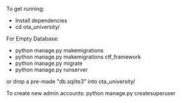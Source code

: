 To get running:

- Install dependencies
- cd ota_university/

For Empty Database:
- python manage.py makemigrations
- python manage.py makemigrations ctf_framework
- python manage.py migrate
- python manage.py runserver

or drop a pre-made "db.sqlite3" into ota_university/



To create new admin accounts:
python manage.py createsuperuser
